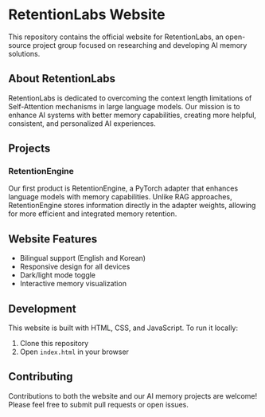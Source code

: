 # RetentionLabs Website

This repository contains the official website for RetentionLabs, an open-source project group focused on researching and developing AI memory solutions.

## About RetentionLabs

RetentionLabs is dedicated to overcoming the context length limitations of Self-Attention mechanisms in large language models. Our mission is to enhance AI systems with better memory capabilities, creating more helpful, consistent, and personalized AI experiences.

## Projects

### RetentionEngine

Our first product is RetentionEngine, a PyTorch adapter that enhances language models with memory capabilities. Unlike RAG approaches, RetentionEngine stores information directly in the adapter weights, allowing for more efficient and integrated memory retention.

## Website Features

- Bilingual support (English and Korean)
- Responsive design for all devices
- Dark/light mode toggle
- Interactive memory visualization

## Development

This website is built with HTML, CSS, and JavaScript. To run it locally:

1. Clone this repository
2. Open `index.html` in your browser

## Contributing

Contributions to both the website and our AI memory projects are welcome! Please feel free to submit pull requests or open issues.
